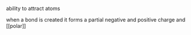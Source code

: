 

ability to attract atoms

when a bond is created it forms a partial negative and positive charge and [[polar]]
